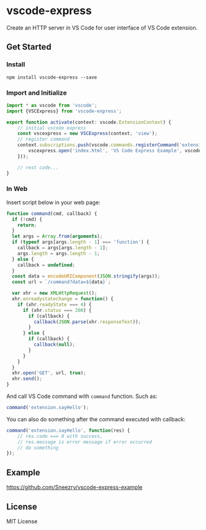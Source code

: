 # vscode-express

Create an HTTP server in VS Code for user interface of VS Code extension.

## Get Started

### Install

```
npm install vscode-express --save
```

### Import and Initialize

```typescript
import * as vscode from 'vscode';
import {VSCExpress} from 'vscode-express';

export function activate(context: vscode.ExtensionContext) {
    // initial vscode express
    const vscexpress = new VSCExpress(context, 'view');
    // register command
    context.subscriptions.push(vscode.commands.registerCommand('extension.vscexpress', () => {
        vscexpress.open('index.html', 'VS Code Express Example', vscode.ViewColumn.One);
    }));

    // rest code...
}
```

### In Web

Insert script below in your web page:

```javascript
function command(cmd, callback) {
  if (!cmd) {
    return;
  }
  let args = Array.from(arguments);
  if (typeof args[args.length - 1] === 'function') {
    callback = args[args.length - 1];
    args.length = args.length - 1;
  } else {
    callback = undefined;
  }
  const data = encodeURIComponent(JSON.stringify(args));
  const url = `/command?data=${data}`;

  var xhr = new XMLHttpRequest();
  xhr.onreadystatechange = function() {
    if (xhr.readyState === 4) {
      if (xhr.status === 200) {
        if (callback) {
          callback(JSON.parse(xhr.responseText));
        }
      } else {
        if (callback) {
          callback(null);
        }
      }
    }
  }
  xhr.open('GET', url, true);
  xhr.send();
}
```

And call VS Code command with `command` function. Such as:

```javascript
command('extension.sayHello');
```

You can also do something after the command executed with callback:

```javascript
command('extension.sayHello', function(res) {
    // res.code === 0 with success,
    // res.message is error message if error occurred
    // do something
});
```

## Example

<https://github.com/Sneezry/vscode-express-example>

## License

MIT License